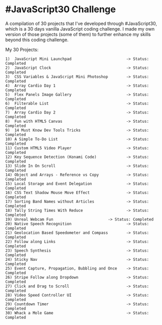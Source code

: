# #JavaScript30 Challenge

A compilation of 30 projects that I've developed through #JavaScript30, which is a 30 days vanilla JavaScript coding challenge. I made my own version of those projects (some of them) to further enhance my skills beyond this coding challenge.

My 30 Projects:

	1)  JavaScript Mini Launchpad                        -> Status: Completed
	2)  JavaScript Clock                                 -> Status: Completed
	3)  CSS Variables & JavaScript Mini Photoshop        -> Status: Completed
	4)  Array Cardio Day 1                               -> Status: Completed
	5)  Flex Panels Image Gallery                        -> Status: Completed
	6)  Filterable List                                  -> Status: Completed 
	7)  Array Cardio Day 2                               -> Status: Completed 
	8)  Fun with HTML5 Canvas                            -> Status: Completed 
	9)  14 Must Know Dev Tools Tricks                    -> Status: Completed
	10) A Simple To-Do List                              -> Status: Completed
	11) Custom HTML5 Video Player                        -> Status: Completed
	12) Key Sequence Detection (Konami Code)             -> Status: Completed
	13) Slide In On Scroll                               -> Status: Completed
	14) Object and Arrays - Reference vs Copy            -> Status: Completed
	15) Local Storage and Event Delegation               -> Status: Completed
	16) CSS Text Shadow Mouse Move Effect                -> Status: Completed
	17) Sorting Band Names without Articles              -> Status: Completed
	18) Tally String Times With Reduce                   -> Status: Completed
	19) Unreal Webcam Fun        			     -> Status: Completed
	20) Native Speech Recognition                        -> Status: Completed
	21) Geolocation Based Speedometer and Compass        -> Status: Completed
	22) Follow along Links                               -> Status: Completed
	23) Speech Synthesis                                 -> Status: Completed
	24) Sticky Nav                                       -> Status: Completed
	25) Event Capture, Propagation, Bubbling and Once    -> Status: Completed
	26) Stripe Follow along Dropdown                     -> Status: Completed
	27) Click and Drag to Scroll                         -> Status: Completed
	28) Video Speed Controller UI                        -> Status: Completed
	29) Countdown Timer                                  -> Status: Completed
	30) Whack a Mole Game                                -> Status: Completed
